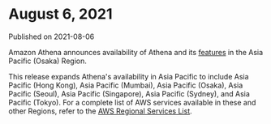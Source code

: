 # August 6, 2021<a name="release-note-2021-08-06"></a>

Published on 2021\-08\-06

Amazon Athena announces availability of Athena and its [features](http://aws.amazon.com/athena/features/) in the Asia Pacific \(Osaka\) Region\.

This release expands Athena's availability in Asia Pacific to include Asia Pacific \(Hong Kong\), Asia Pacific \(Mumbai\), Asia Pacific \(Osaka\), Asia Pacific \(Seoul\), Asia Pacific \(Singapore\), Asia Pacific \(Sydney\), and Asia Pacific \(Tokyo\)\. For a complete list of AWS services available in these and other Regions, refer to the [AWS Regional Services List](http://aws.amazon.com/about-aws/global-infrastructure/regional-product-services/)\.